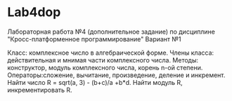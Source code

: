 # Lab4dop
Лабораторная работа №4 (дополнительное задание) по дисциплине "Кросс-платформенное программирование"
Вариант №1

Класс: комплексное число в алгебраической форме.
Члены класса: действительная и мнимая части комплексного числа.
Методы: конструктор, модуль комплексного числа, корень n-ой степени.
Операторы:сложение, вычитание, произведение, деление и инкремент.
Найти число R = sqrt(a, 3) - (b+c)/a +b*d. Найти модуль R, инкрементировать R.
